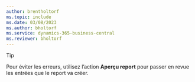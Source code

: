 ```yaml
---
author: brentholtorf
ms.topic: include
ms.date: 03/08/2023
ms.author: bholtorf
ms.service: dynamics-365-business-central
ms.reviewer: bholtorf
---
```


> [!TIP]
> Pour éviter les erreurs, utilisez l’action **Aperçu report** pour passer en revue les entrées que le report va créer. 

